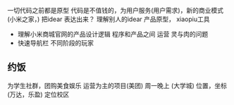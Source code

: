一切代码之前都是原型 代码是不值钱的，为用户服务(用户需求)，新的商业模式(小米之家，)
把idear 表达出来？ 理解别人的idear 产品原型， xiaopiu工具

- 理解小米商城官网的产品设计逻辑
  程序和产品之间 运营  灵与肉的问题
- 快速导航栏 不同阶段的玩家

## 约饭
  为学生社群，团购美食娱乐
  运营为主的项目(美团)
  周一晚上  (大学城)
  位置，坐标(万达，乐盈)
  定位校区

  